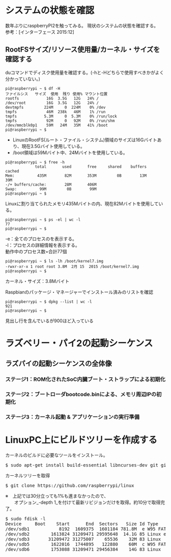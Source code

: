 # システムの状態を確認
数年ぶりにraspberryPI2を触ってみる。
現状のシステムの状態を確認する。  
参考：[インターフェース 2015:12] 
## RootFSサイズ/リソース使用量/カーネル・サイズを確認する
duコマンドでディスク使用量を確認する。(-hと-Hどちらで使用すべきかがよく分かっていない。)
```console
pi@raspberrypi ~ $ df -H
ファイルシス   サイズ  使用  残り 使用% マウント位置
rootfs            16G  3.5G   12G   24% /
/dev/root         16G  3.5G   12G   24% /
devtmpfs         224M     0  224M    0% /dev
tmpfs             46M  238k   46M    1% /run
tmpfs            5.3M     0  5.3M    0% /run/lock
tmpfs             92M     0   92M    0% /run/shm
/dev/mmcblk0p1    59M   24M   35M   41% /boot
pi@raspberrypi ~ $
```
* LinuxのRootFS(ルート・ファイル・システム)領域のサイズは16Gバイトあり、現在3.5Gバイト使用している。
* /boot領域は59Mバイト中、24Mバイトを使用している。
```console
pi@raspberrypi ~ $ free -h
             total       used       free     shared    buffers     cached
Mem:          435M        82M       353M         0B        13M        39M
-/+ buffers/cache:        28M       406M
Swap:          99M         0B        99M
pi@raspberrypi ~ $
```
Linuxに割り当てられたメモリ435Mバイトの内、現在82Mバイトを使用している。
```console
pi@raspberrypi ~ $ ps -el | wc -l
77
pi@raspberrypi ~ $
```
-e：全てのプロセスのを表示する。  
-l：プロセスの詳細情報を表示する。  
動作中のプロセス数=合計77個
```console
pi@raspberrypi ~ $ ls -lh /boot/kernel7.img
-rwxr-xr-x 1 root root 3.8M  2月 15  2015 /boot/kernel7.img
pi@raspberrypi ~ $
```
カーネル・サイズ：3.8Mバイト  

Raspbianのパッケージ・マネージャーでインストール済みのリストを確認
```
pi@raspberrypi ~ $ dpkg --list | wc -l
921
pi@raspberrypi ~ $
```
見出し行を含んでいるが900ほど入っている

# ラズベリー・パイ2の起動シーケンス
## ラズパイの起動シーケンスの全体像
### ステージ1：ROM化されたSoC内臓ブート・ストラップによる初期化
### ステージ2：ブートローダbootcode.binによる、メモリ周辺IPの初期化
### ステージ3：カーネル起動 & アプリケーションの実行準備
# LinuxPC上にビルドツリーを作成する
カーネルのビルドに必要なツールをインストール。
<pre>
$ sudo apt-get install build-essential libncurses-dev git git-core
</pre>

カーネルツリーを取得
<pre>
$ git clone https://github.com/raspberrypi/linux
</pre>
※　上記では30分立っても1%も進まなかったので、  
　　オプション_-depth 1_を付けて最新リビジョンだけを取得。約10分で取得完了。

<pre>
$ sudo fdisk -l
Device     Boot    Start      End  Sectors   Size Id Type
/dev/sdb1           8192  1609375  1601184 781.8M  e W95 FAT16 (LBA)
/dev/sdb2        1613824 31209471 29595648  14.1G 85 Linux extended
/dev/sdb3       31209472 31275007    65536    32M 83 Linux
/dev/sdb5        1622016  1744895   122880    60M  c W95 FAT32 (LBA)
/dev/sdb6        1753088 31209471 29456384    14G 83 Linux
</pre>

